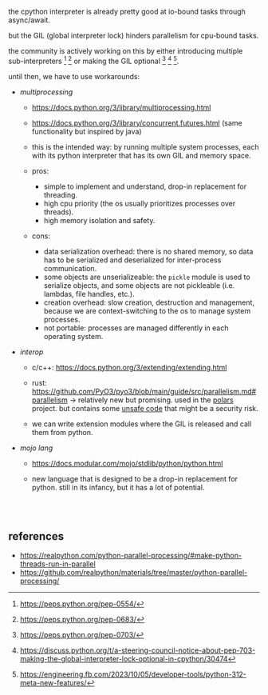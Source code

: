 the cpython interpreter is already pretty good at io-bound tasks through async/await.

but the GIL (global interpreter lock) hinders parallelism for cpu-bound tasks.

the community is actively working on this by either introducing multiple sub-interpreters [^subint1] [^subint2] or making the GIL optional [^nogil1] [^nogil2] [^nogil3].

until then, we have to use workarounds:

- _multiprocessing_

     - https://docs.python.org/3/library/multiprocessing.html
     - https://docs.python.org/3/library/concurrent.futures.html (same functionality but inspired by java)

     - this is the intended way: by running multiple system processes, each with its python interpreter that has its own GIL and memory space.

     - pros:
          - simple to implement and understand, drop-in replacement for threading.
          - high cpu priority (the os usually prioritizes processes over threads).
          - high memory isolation and safety.
     - cons:
          - data serialization overhead: there is no shared memory, so data has to be serialized and deserialized for inter-process communication.
          - some objects are unserializeable: the `pickle` module is used to serialize objects, and some objects are not pickleable (i.e. lambdas, file handles, etc.).
          - creation overhead: slow creation, destruction and management, because we are context-switching to the os to manage system processes.
          - not portable: processes are managed differently in each operating system.

- _interop_

     - c/c++: https://docs.python.org/3/extending/extending.html
     - rust: https://github.com/PyO3/pyo3/blob/main/guide/src/parallelism.md#parallelism → relatively new but promising. used in the [polars](https://github.com/pola-rs/polars) project. but contains some [unsafe code](https://users.rust-lang.org/t/python-rust-interop/30243/12) that might be a security risk.

     - we can write extension modules where the GIL is released and call them from python.

- _mojo lang_

     - https://docs.modular.com/mojo/stdlib/python/python.html

     - new language that is designed to be a drop-in replacement for python. still in its infancy, but it has a lot of potential.

<br><br>

## references

- https://realpython.com/python-parallel-processing/#make-python-threads-run-in-parallel
- https://github.com/realpython/materials/tree/master/python-parallel-processing/

[^subint1]: https://peps.python.org/pep-0554/
[^subint2]: https://peps.python.org/pep-0683/
[^nogil1]: https://peps.python.org/pep-0703/
[^nogil2]: https://discuss.python.org/t/a-steering-council-notice-about-pep-703-making-the-global-interpreter-lock-optional-in-cpython/30474
[^nogil3]: https://engineering.fb.com/2023/10/05/developer-tools/python-312-meta-new-features/
